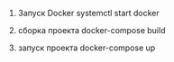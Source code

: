 1. Запуск Docker
systemctl start docker

2. сборка проекта
docker-compose build

3. запуск проекта
docker-compose up


